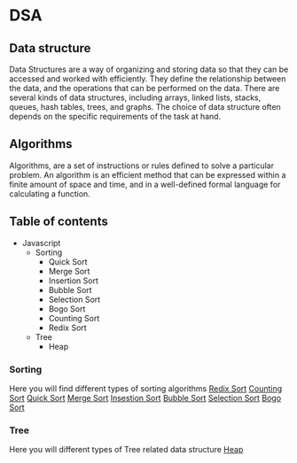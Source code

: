 # DSA

## Data structure
Data Structures are a way of organizing and storing data so that they can be accessed and worked with efficiently. They define the relationship between the data, and the operations that can be performed on the data. There are several kinds of data structures, including arrays, linked lists, stacks, queues, hash tables, trees, and graphs. The choice of data structure often depends on the specific requirements of the task at hand.

## Algorithms
Algorithms, are a set of instructions or rules defined to solve a particular problem. An algorithm is an efficient method that can be expressed within a finite amount of space and time, and in a well-defined formal language for calculating a function.

## Table of contents
 - Javascript
   - Sorting
     - Quick Sort
     - Merge Sort
     - Insertion Sort
     - Bubble Sort
     - Selection Sort
     - Bogo Sort
     - Counting Sort
     - Redix Sort
   - Tree
     - Heap


### Sorting
Here you will find different types of sorting algorithms
[Redix Sort](/JavaScript/Sorting/redixSort.js)
[Counting Sort](/JavaScript/Sorting/countingSort.js)
[Quick Sort](/JavaScript/Sorting/quickSort.js)
[Merge Sort](/JavaScript/Sorting/mergeSort.js)
[Insestion Sort](/JavaScript/Sorting/insertionSort.js)
[Bubble Sort](/JavaScript/Sorting/bubbleSort.js)
[Selection Sort](/JavaScript/Sorting/selectionSort.js)
[Bogo Sort](/JavaScript/Sorting/bogoSort.js)


### Tree
Here you will different types of Tree related data structure
[Heap](/JavaScript/Tree/Heap.js)